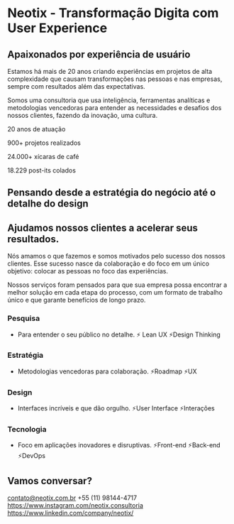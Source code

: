 # Neotix - Transformação Digita com User Experience

## Apaixonados por experiência de usuário

Estamos há mais de 20 anos criando experiências em projetos de alta complexidade que causam transformações nas pessoas e nas empresas, sempre com resultados além das expectativas.

Somos uma consultoria que usa inteligência, ferramentas analíticas e metodologias vencedoras para entender as necessidades e desafios dos nossos clientes, fazendo da inovação, uma cultura.

20 anos
de atuação

900+
projetos realizados

24.000+
xícaras de café

18.229
post-its colados

## Pensando desde a estratégia do negócio até o detalhe do design 
## Ajudamos nossos clientes a acelerar seus resultados.

Nós amamos o que fazemos e somos motivados pelo sucesso dos nossos clientes. Esse sucesso nasce da colaboração e do foco em um único objetivo: colocar as pessoas no foco das experiências.

Nossos serviços foram pensados para que sua empresa possa encontrar a melhor solução em cada etapa do processo, com um formato de trabalho único e que garante benefícios de longo prazo.

### Pesquisa
- Para entender o seu público no detalhe.
⚡ Lean UX
⚡Design Thinking

### Estratégia
- Metodologias vencedoras para colaboração.
⚡Roadmap
⚡UX

### Design
- Interfaces incríveis e que dão orgulho.
⚡User Interface
⚡Interações

### Tecnologia
- Foco em aplicações inovadores e disruptivas.
⚡Front-end
⚡Back-end
⚡DevOps

## Vamos conversar?

contato@neotix.com.br
+55 (11) 98144-4717
https://www.instagram.com/neotix.consultoria
https://www.linkedin.com/company/neotix/


<!-- 👋
**neotix/neotix** is a ✨ _special_ ✨ repository because its `README.md` (this file) appears on your GitHub profile.

Here are some ideas to get you started:

- 🔭 I’m currently working on ...
- 🌱 I’m currently learning ...
- 👯 I’m looking to collaborate on ...
- 🤔 I’m looking for help with ...
- 💬 Ask me about ...
- 📫 How to reach me: ...
- 😄 Pronouns: ...
- ⚡ Fun fact: ...
-->


